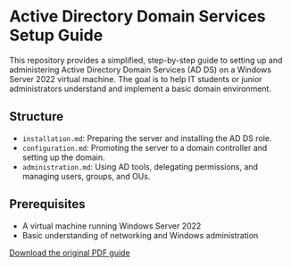 # Active Directory Domain Services Setup Guide

This repository provides a simplified, step-by-step guide to setting up and administering Active Directory Domain Services (AD DS) on a Windows Server 2022 virtual machine. The goal is to help IT students or junior administrators understand and implement a basic domain environment.

## Structure
- `installation.md`: Preparing the server and installing the AD DS role.
- `configuration.md`: Promoting the server to a domain controller and setting up the domain.
- `administration.md`: Using AD tools, delegating permissions, and managing users, groups, and OUs.

## Prerequisites
- A virtual machine running Windows Server 2022
- Basic understanding of networking and Windows administration

[Download the original PDF guide](guide/)
